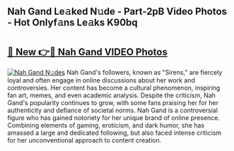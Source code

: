 ## Nah Gand Le𝚊ked N𝚞de - Part-2pB Video Photos - Hot Onlyf𝚊ns Le𝚊ks K90bq

# <h2><a href="http://ab43985.deff.icu/?id=Nah+Gand">🔗 New 👉🔴 Nah Gand VIDEO Photos</a></h2>

[![Nah Gand N𝚞des](https://i.imgur.com/rIISA9y.gif)](http://ab43985.deff.icu/?id=Nah+Gand)
Nah Gand's followers, known as "Sirens," are fiercely loyal and often engage in online discussions about her work and controversies. Her content has become a cultural phenomenon, inspiring fan art, memes, and even academic analysis. Despite the criticism, Nah Gand's popularity continues to grow, with some fans praising her for her authenticity and defiance of societal norms. Nah Gand is a controversial figure who has gained notoriety for her unique brand of online presence. Combining elements of gaming, eroticism, and dark humor, she has amassed a large and dedicated following, but also faced intense criticism for her unconventional approach to content creation.
